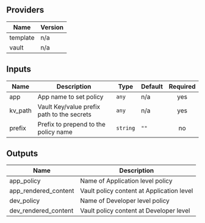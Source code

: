 ## Providers

| Name | Version |
|------|---------|
| template | n/a |
| vault | n/a |

## Inputs

| Name | Description | Type | Default | Required |
|------|-------------|------|---------|:-----:|
| app | App name to set policy | `any` | n/a | yes |
| kv\_path | Vault Key/value prefix path to the secrets | `any` | n/a | yes |
| prefix | Prefix to prepend to the policy name | `string` | `""` | no |

## Outputs

| Name | Description |
|------|-------------|
| app\_policy | Name of Application level policy |
| app\_rendered\_content | Vault policy content at Application level |
| dev\_policy | Name of Developer level policy |
| dev\_rendered\_content | Vault policy content at Developer level |

